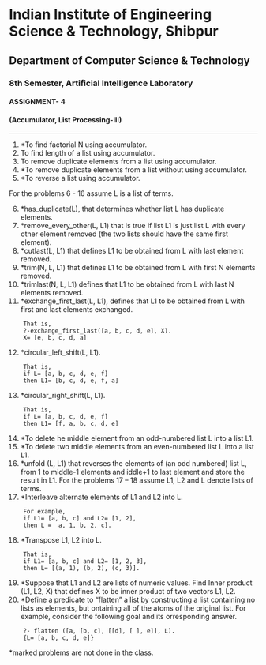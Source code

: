 # Indian Institute of Engineering Science & Technology, Shibpur
## Department of Computer Science & Technology
### 8th Semester, Artificial Intelligence Laboratory
#### ASSIGNMENT- 4
#### (Accumulator, List Processing-III)

---

1. \*To find factorial N using accumulator.
2. To find length of a list using accumulator.
3. To remove duplicate elements from a list using accumulator.
4. \*To remove duplicate elements from a list without using accumulator.
5. \*To reverse a list using accumulator. 

For the problems 6 - 16 assume L is a list of terms.

6. \*has_duplicate(L), that determines whether list L has duplicate elements.
7. \*remove_every_other(L, L1) that is true if list L1 is just list L with every other element removed (the  two lists should have the same first element).
8. \*cutlast(L, L1) that defines L1 to be obtained from L with last element removed.
9. \*trim(N, L, L1) that defines L1 to be obtained from L with first N elements removed.
10. \*trimlast(N, L, L1) defines that L1 to be obtained from L with last N elements removed.
11. \*exchange_first_last(L, L1), defines that L1 to be obtained from L with first and last elements exchanged. 
```
	That is, 
	?-exchange_first_last([a, b, c, d, e], X). 
	X= [e, b, c, d, a] 
```
12. \*circular_left_shift(L, L1). 
```	
	That is, 
	if L= [a, b, c, d, e, f] 
	then L1= [b, c, d, e, f, a]
```	
13. \*circular_right_shift(L, L1). 
```
	That is, 
	if L= [a, b, c, d, e, f] 
	then L1= [f, a, b, c, d, e]
```
14. \*To delete  he middle element from an odd-numbered list L into a list L1. 
15. \*To delete two middle elements from an even-numbered list L into a list L1.
16. \*unfold (L, L1) that reverses the elements of (an odd numbered) list L, from 1 to middle-1 elements and  iddle+1 to last element and store the result in L1. For the problems 17 – 18 assume L1, L2 and L denote lists of terms.
17. \*Interleave alternate elements of L1 and L2 into L. 
```	
	For example, 
	if L1= [a, b, c] and L2= [1, 2], 
	then L =  a, 1, b, 2, c].
```
18. \*Transpose L1, L2 into L. 
```
	That is, 
	if L1= [a, b, c] and L2= [1, 2, 3], 
	then L= [(a, 1), (b, 2), (c, 3)]. 
```
19. \*Suppose that L1 and L2 are lists of numeric values. Find Inner product (L1, L2, X) that defines X to be inner product of two vectors L1, L2.
20. \*Define a predicate to “flatten” a list by constructing a list containing no lists as elements, but  ontaining all of the atoms of the original list. For example, consider the following goal and its  orresponding answer. 
```
	?- flatten ([a, [b, c], [[d], [ ], e]], L). 
	{L= [a, b, c, d, e]}
```

\*marked problems are not done in the class.